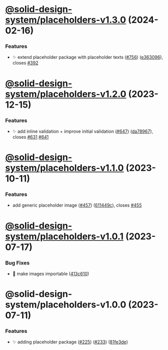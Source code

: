 # [@solid-design-system/placeholders-v1.3.0](https://github.com/solid-design-system/solid/compare/placeholders/1.2.0...placeholders/1.3.0) (2024-02-16)


### Features

* ✨ extend placeholder package with placeholder texts ([#756](https://github.com/solid-design-system/solid/issues/756)) ([e363096](https://github.com/solid-design-system/solid/commit/e363096a6665b4af2eeaa872c214e79add9480c1)), closes [#392](https://github.com/solid-design-system/solid/issues/392)

# [@solid-design-system/placeholders-v1.2.0](https://github.com/solid-design-system/solid/compare/placeholders/1.1.0...placeholders/1.2.0) (2023-12-15)


### Features

* ✨ add inline validation + improve initial validation ([#647](https://github.com/solid-design-system/solid/issues/647)) ([da78967](https://github.com/solid-design-system/solid/commit/da789673d8bbce64320e3102309d7fa434a83d9d)), closes [#631](https://github.com/solid-design-system/solid/issues/631) [#641](https://github.com/solid-design-system/solid/issues/641)

# [@solid-design-system/placeholders-v1.1.0](https://github.com/solid-design-system/solid/compare/placeholders/1.0.1...placeholders/1.1.0) (2023-10-11)


### Features

* add generic placeholder image ([#457](https://github.com/solid-design-system/solid/issues/457)) ([611449c](https://github.com/solid-design-system/solid/commit/611449c232435a505b994c9dfc355661895a6e28)), closes [#455](https://github.com/solid-design-system/solid/issues/455)

# [@solid-design-system/placeholders-v1.0.1](https://github.com/solid-design-system/solid/compare/placeholders/1.0.0...placeholders/1.0.1) (2023-07-17)


### Bug Fixes

* 🐛 make images importable ([413c610](https://github.com/solid-design-system/solid/commit/413c61055971f692bf566d69799579e253aa1fac))

# @solid-design-system/placeholders-v1.0.0 (2023-07-11)


### Features

* ✨  adding placeholder package ([#225](https://github.com/solid-design-system/solid/issues/225)) ([#233](https://github.com/solid-design-system/solid/issues/233)) ([81fe3de](https://github.com/solid-design-system/solid/commit/81fe3de2388cc82a64d281a3d6c34a3380cd15be))
